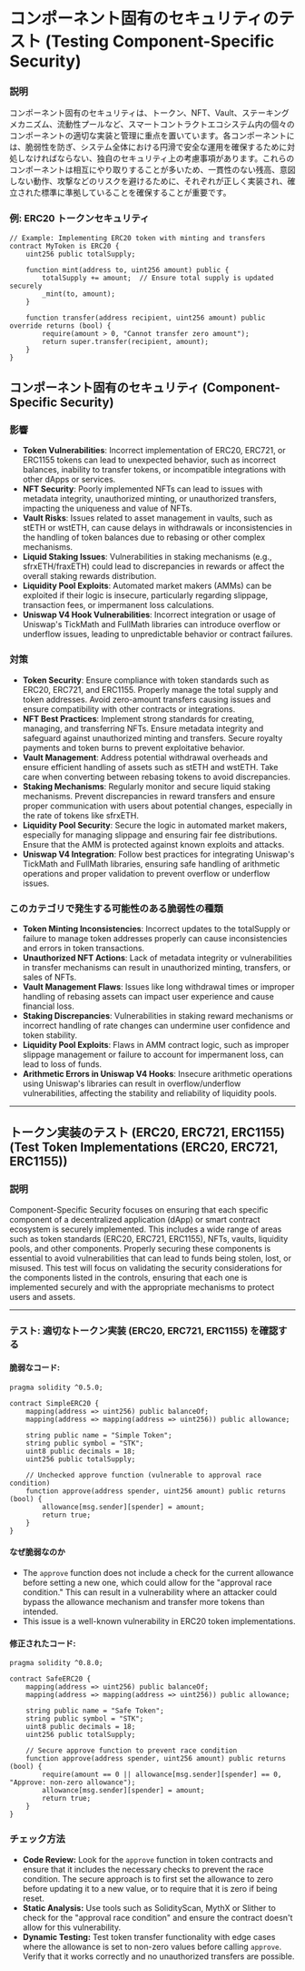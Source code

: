 # コンポーネント固有のセキュリティのテスト (Testing Component-Specific Security)

### **説明**
コンポーネント固有のセキュリティは、トークン、NFT、Vault、ステーキングメカニズム、流動性プールなど、スマートコントラクトエコシステム内の個々のコンポーネントの適切な実装と管理に重点を置いています。各コンポーネントには、脆弱性を防ぎ、システム全体における円滑で安全な運用を確保するために対処しなければならない、独自のセキュリティ上の考慮事項があります。これらのコンポーネントは相互にやり取りすることが多いため、一貫性のない残高、意図しない動作、攻撃などのリスクを避けるために、それぞれが正しく実装され、確立された標準に準拠していることを確保することが重要です。

### **例: ERC20 トークンセキュリティ**
```solidity
// Example: Implementing ERC20 token with minting and transfers
contract MyToken is ERC20 {
    uint256 public totalSupply;

    function mint(address to, uint256 amount) public {
        totalSupply += amount;  // Ensure total supply is updated securely
        _mint(to, amount);
    }

    function transfer(address recipient, uint256 amount) public override returns (bool) {
        require(amount > 0, "Cannot transfer zero amount");
        return super.transfer(recipient, amount);
    }
}
```

## **コンポーネント固有のセキュリティ (Component-Specific Security)**

### **影響**
- **Token Vulnerabilities**: Incorrect implementation of ERC20, ERC721, or ERC1155 tokens can lead to unexpected behavior, such as incorrect balances, inability to transfer tokens, or incompatible integrations with other dApps or services.
- **NFT Security**: Poorly implemented NFTs can lead to issues with metadata integrity, unauthorized minting, or unauthorized transfers, impacting the uniqueness and value of NFTs.
- **Vault Risks**: Issues related to asset management in vaults, such as stETH or wstETH, can cause delays in withdrawals or inconsistencies in the handling of token balances due to rebasing or other complex mechanisms.
- **Liquid Staking Issues**: Vulnerabilities in staking mechanisms (e.g., sfrxETH/fraxETH) could lead to discrepancies in rewards or affect the overall staking rewards distribution.
- **Liquidity Pool Exploits**: Automated market makers (AMMs) can be exploited if their logic is insecure, particularly regarding slippage, transaction fees, or impermanent loss calculations.
- **Uniswap V4 Hook Vulnerabilities**: Incorrect integration or usage of Uniswap's TickMath and FullMath libraries can introduce overflow or underflow issues, leading to unpredictable behavior or contract failures.

### **対策**
- **Token Security**: Ensure compliance with token standards such as ERC20, ERC721, and ERC1155. Properly manage the total supply and token addresses. Avoid zero-amount transfers causing issues and ensure compatibility with other contracts or integrations.
- **NFT Best Practices**: Implement strong standards for creating, managing, and transferring NFTs. Ensure metadata integrity and safeguard against unauthorized minting and transfers. Secure royalty payments and token burns to prevent exploitative behavior.
- **Vault Management**: Address potential withdrawal overheads and ensure efficient handling of assets such as stETH and wstETH. Take care when converting between rebasing tokens to avoid discrepancies.
- **Staking Mechanisms**: Regularly monitor and secure liquid staking mechanisms. Prevent discrepancies in reward transfers and ensure proper communication with users about potential changes, especially in the rate of tokens like sfrxETH.
- **Liquidity Pool Security**: Secure the logic in automated market makers, especially for managing slippage and ensuring fair fee distributions. Ensure that the AMM is protected against known exploits and attacks.
- **Uniswap V4 Integration**: Follow best practices for integrating Uniswap's TickMath and FullMath libraries, ensuring safe handling of arithmetic operations and proper validation to prevent overflow or underflow issues.

### **このカテゴリで発生する可能性のある脆弱性の種類**
- **Token Minting Inconsistencies**: Incorrect updates to the totalSupply or failure to manage token addresses properly can cause inconsistencies and errors in token transactions.
- **Unauthorized NFT Actions**: Lack of metadata integrity or vulnerabilities in transfer mechanisms can result in unauthorized minting, transfers, or sales of NFTs.
- **Vault Management Flaws**: Issues like long withdrawal times or improper handling of rebasing assets can impact user experience and cause financial loss.
- **Staking Discrepancies**: Vulnerabilities in staking reward mechanisms or incorrect handling of rate changes can undermine user confidence and token stability.
- **Liquidity Pool Exploits**: Flaws in AMM contract logic, such as improper slippage management or failure to account for impermanent loss, can lead to loss of funds.
- **Arithmetic Errors in Uniswap V4 Hooks**: Insecure arithmetic operations using Uniswap's libraries can result in overflow/underflow vulnerabilities, affecting the stability and reliability of liquidity pools.


---

## トークン実装のテスト (ERC20, ERC721, ERC1155) (Test Token Implementations (ERC20, ERC721, ERC1155))


### **説明**
Component-Specific Security focuses on ensuring that each specific component of a decentralized application (dApp) or smart contract ecosystem is securely implemented. This includes a wide range of areas such as token standards (ERC20, ERC721, ERC1155), NFTs, vaults, liquidity pools, and other components. Properly securing these components is essential to avoid vulnerabilities that can lead to funds being stolen, lost, or misused. This test will focus on validating the security considerations for the components listed in the controls, ensuring that each one is implemented securely and with the appropriate mechanisms to protect users and assets.

---

### **テスト: 適切なトークン実装 (ERC20, ERC721, ERC1155) を確認する**

#### 脆弱なコード:

```solidity
pragma solidity ^0.5.0;

contract SimpleERC20 {
    mapping(address => uint256) public balanceOf;
    mapping(address => mapping(address => uint256)) public allowance;
    
    string public name = "Simple Token";
    string public symbol = "STK";
    uint8 public decimals = 18;
    uint256 public totalSupply;
    
    // Unchecked approve function (vulnerable to approval race condition)
    function approve(address spender, uint256 amount) public returns (bool) {
        allowance[msg.sender][spender] = amount;
        return true;
    }
}
```

#### **なぜ脆弱なのか**
- The `approve` function does not include a check for the current allowance before setting a new one, which could allow for the "approval race condition." This can result in a vulnerability where an attacker could bypass the allowance mechanism and transfer more tokens than intended.  
- This issue is a well-known vulnerability in ERC20 token implementations.


#### 修正されたコード:

```solidity
pragma solidity ^0.8.0;

contract SafeERC20 {
    mapping(address => uint256) public balanceOf;
    mapping(address => mapping(address => uint256)) public allowance;
    
    string public name = "Safe Token";
    string public symbol = "STK";
    uint8 public decimals = 18;
    uint256 public totalSupply;
    
    // Secure approve function to prevent race condition
    function approve(address spender, uint256 amount) public returns (bool) {
        require(amount == 0 || allowance[msg.sender][spender] == 0, "Approve: non-zero allowance");
        allowance[msg.sender][spender] = amount;
        return true;
    }
}
```

### **チェック方法**
- **Code Review:** Look for the `approve` function in token contracts and ensure that it includes the necessary checks to prevent the race condition. The secure approach is to first set the allowance to zero before updating it to a new value, or to require that it is zero if being reset.
- **Static Analysis:** Use tools such as SolidityScan, MythX or Slither to check for the "approval race condition" and ensure the contract doesn't allow for this vulnerability.
- **Dynamic Testing:** Test token transfer functionality with edge cases where the allowance is set to non-zero values before calling `approve`. Verify that it works correctly and no unauthorized transfers are possible.
